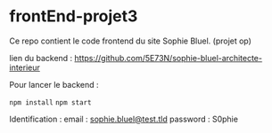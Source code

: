 # frontEnd-projet3
Ce repo contient le code frontend du site Sophie Bluel. (projet op)

lien du backend : https://github.com/5E73N/sophie-bluel-architecte-interieur

Pour lancer le backend : 

`npm install`
`npm start`


Identification : 
email : sophie.bluel@test.tld
password : S0phie


